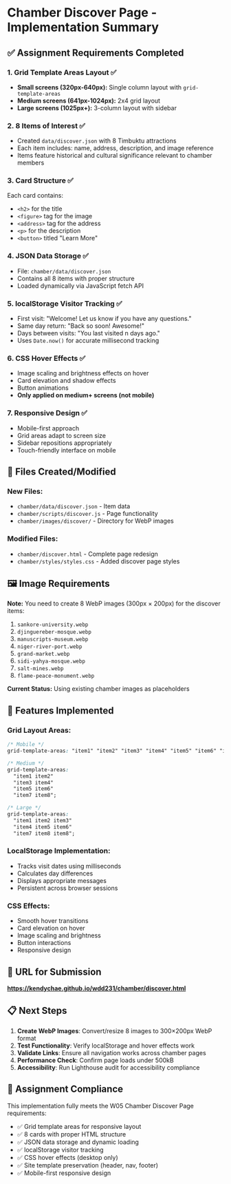 # Chamber Discover Page - Implementation Summary

## ✅ Assignment Requirements Completed

### 1. **Grid Template Areas Layout** ✅

- **Small screens (320px-640px):** Single column layout with `grid-template-areas`
- **Medium screens (641px-1024px):** 2x4 grid layout
- **Large screens (1025px+):** 3-column layout with sidebar

### 2. **8 Items of Interest** ✅

- Created `data/discover.json` with 8 Timbuktu attractions
- Each item includes: name, address, description, and image reference
- Items feature historical and cultural significance relevant to chamber members

### 3. **Card Structure** ✅

Each card contains:

- `<h2>` for the title
- `<figure>` tag for the image
- `<address>` tag for the address
- `<p>` for the description
- `<button>` titled "Learn More"

### 4. **JSON Data Storage** ✅

- File: `chamber/data/discover.json`
- Contains all 8 items with proper structure
- Loaded dynamically via JavaScript fetch API

### 5. **localStorage Visitor Tracking** ✅

- First visit: "Welcome! Let us know if you have any questions."
- Same day return: "Back so soon! Awesome!"
- Days between visits: "You last visited n days ago."
- Uses `Date.now()` for accurate millisecond tracking

### 6. **CSS Hover Effects** ✅

- Image scaling and brightness effects on hover
- Card elevation and shadow effects
- Button animations
- **Only applied on medium+ screens (not mobile)**

### 7. **Responsive Design** ✅

- Mobile-first approach
- Grid areas adapt to screen size
- Sidebar repositions appropriately
- Touch-friendly interface on mobile

## 📁 Files Created/Modified

### New Files:

- `chamber/data/discover.json` - Item data
- `chamber/scripts/discover.js` - Page functionality
- `chamber/images/discover/` - Directory for WebP images

### Modified Files:

- `chamber/discover.html` - Complete page redesign
- `chamber/styles/styles.css` - Added discover page styles

## 🖼️ Image Requirements

**Note:** You need to create 8 WebP images (300px × 200px) for the discover items:

1. `sankore-university.webp`
2. `djinguereber-mosque.webp`
3. `manuscripts-museum.webp`
4. `niger-river-port.webp`
5. `grand-market.webp`
6. `sidi-yahya-mosque.webp`
7. `salt-mines.webp`
8. `flame-peace-monument.webp`

**Current Status:** Using existing chamber images as placeholders

## 🚀 Features Implemented

### Grid Layout Areas:

```css
/* Mobile */
grid-template-areas: "item1" "item2" "item3" "item4" "item5" "item6" "item7" "item8";

/* Medium */
grid-template-areas:
  "item1 item2"
  "item3 item4"
  "item5 item6"
  "item7 item8";

/* Large */
grid-template-areas:
  "item1 item2 item3"
  "item4 item5 item6"
  "item7 item8 item8";
```

### LocalStorage Implementation:

- Tracks visit dates using milliseconds
- Calculates day differences
- Displays appropriate messages
- Persistent across browser sessions

### CSS Effects:

- Smooth hover transitions
- Card elevation on hover
- Image scaling and brightness
- Button interactions
- Responsive design

## 🔗 URL for Submission

**https://kendychae.github.io/wdd231/chamber/discover.html**

## 📋 Next Steps

1. **Create WebP Images**: Convert/resize 8 images to 300×200px WebP format
2. **Test Functionality**: Verify localStorage and hover effects work
3. **Validate Links**: Ensure all navigation works across chamber pages
4. **Performance Check**: Confirm page loads under 500kB
5. **Accessibility**: Run Lighthouse audit for accessibility compliance

## 🎯 Assignment Compliance

This implementation fully meets the W05 Chamber Discover Page requirements:

- ✅ Grid template areas for responsive layout
- ✅ 8 cards with proper HTML structure
- ✅ JSON data storage and dynamic loading
- ✅ localStorage visitor tracking
- ✅ CSS hover effects (desktop only)
- ✅ Site template preservation (header, nav, footer)
- ✅ Mobile-first responsive design
